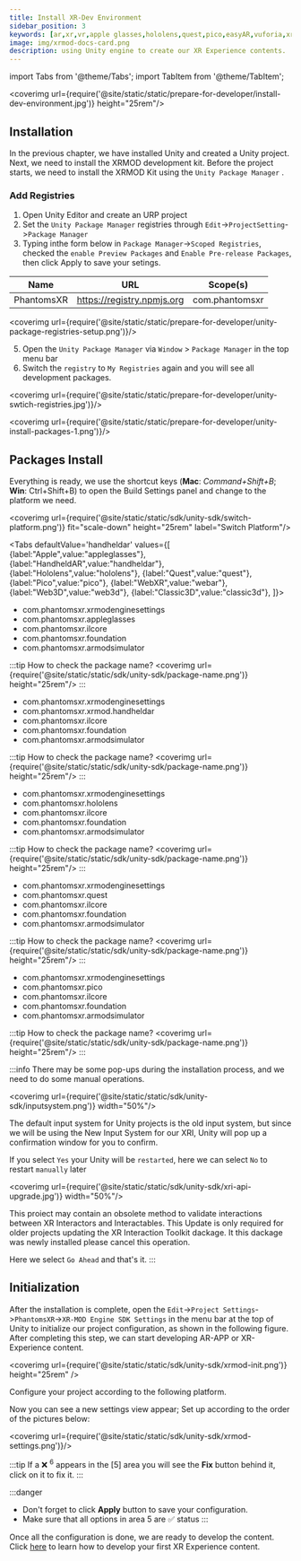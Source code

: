 ```yaml
---
title: Install XR-Dev Environment
sidebar_position: 3
keywords: [ar,xr,vr,apple glasses,hololens,quest,pico,easyAR,vuforia,xrmod,mod,doc,XR,facebook,meta,unity]
image: img/xrmod-docs-card.png
description: using Unity engine to create our XR Experience contents.
---
```


import Tabs from '@theme/Tabs';
import TabItem from '@theme/TabItem';

<coverimg url={require('@site/static/static/prepare-for-developer/install-dev-environment.jpg')} height="25rem"/>


## Installation

In the previous chapter, we have installed Unity and created a Unity project. Next, we need to install the XRMOD development kit. Before the project starts, we need to install the XRMOD Kit using the `Unity Package Manager` .

### Add Registries

1. Open Unity Editor and create an URP project
2. Set the `Unity Package Manager` registries through `Edit`->`ProjectSetting`->`Package Manager`
4. Typing inthe form below in `Package Manager`->`Scoped Registries`, checked the `enable Preview Packages` and `Enable Pre-release Packages`, then click Apply to save your setings.

|Name|URL|Scope(s)|
|---|---|---|
|PhantomsXR|	https://registry.npmjs.org	|com.phantomsxr|


<coverimg  url={require('@site/static/static/prepare-for-developer/unity-package-registries-setup.png')}/>

5. Open the `Unity Package Manager` via `Window` > `Package Manager` in the top menu bar
6. Switch the `registry` to `My Registries` again and you will see all development packages.


<coverimg  url={require('@site/static/static/prepare-for-developer/unity-swtich-registries.jpg')}/>


<coverimg  url={require('@site/static/static/prepare-for-developer/unity-install-packages-1.png')}/>

## Packages Install
Everything is ready, we use the shortcut keys (**Mac**: *Command+Shift+B*; **Win**: Ctrl+Shift+B) to open the Build Settings panel and change to the platform we need.

<coverimg url={require('@site/static/static/sdk/unity-sdk/switch-platform.png')} fit="scale-down" height="25rem" label="Switch Platform"/>


<Tabs defaultValue='handheldar' values={[
    {label:"Apple",value:"appleglasses"},
    {label:"HandheldAR",value:"handheldar"},
    {label:"Hololens",value:"hololens"},
    {label:"Quest",value:"quest"},
    {label:"Pico",value:"pico"},
    {label:"WebXR",value:"webar"},
    {label:"Web3D",value:"web3d"},
    {label:"Classic3D",value:"classic3d"},
]}>

<TabItem value="appleglasses">

- com.phantomsxr.xrmodenginesettings
- com.phantomsxr.appleglasses
- com.phantomsxr.ilcore
- com.phantomsxr.foundation
- com.phantomsxr.armodsimulator

:::tip
How to check the package name?
<coverimg url={require('@site/static/static/sdk/unity-sdk/package-name.png')} height="25rem"/>
:::

</TabItem>

<TabItem value="handheldar">

- com.phantomsxr.xrmodenginesettings
- com.phantomsxr.xrmod.handheldar
- com.phantomsxr.ilcore
- com.phantomsxr.foundation
- com.phantomsxr.armodsimulator

:::tip
How to check the package name?
<coverimg url={require('@site/static/static/sdk/unity-sdk/package-name.png')} height="25rem"/>
:::

</TabItem>


<TabItem value="hololens">

- com.phantomsxr.xrmodenginesettings
- com.phantomsxr.hololens
- com.phantomsxr.ilcore
- com.phantomsxr.foundation
- com.phantomsxr.armodsimulator

:::tip
How to check the package name?
<coverimg url={require('@site/static/static/sdk/unity-sdk/package-name.png')} height="25rem"/>
:::

</TabItem>


<TabItem value="quest">

- com.phantomsxr.xrmodenginesettings
- com.phantomsxr.quest
- com.phantomsxr.ilcore
- com.phantomsxr.foundation
- com.phantomsxr.armodsimulator

:::tip
How to check the package name?
<coverimg url={require('@site/static/static/sdk/unity-sdk/package-name.png')} height="25rem"/>
:::

</TabItem>


<TabItem value="pico">

- com.phantomsxr.xrmodenginesettings
- com.phantomsxr.pico
- com.phantomsxr.ilcore
- com.phantomsxr.foundation
- com.phantomsxr.armodsimulator

:::tip
How to check the package name?
<coverimg url={require('@site/static/static/sdk/unity-sdk/package-name.png')} height="25rem"/>
:::

</TabItem>



</Tabs>

:::info
There may be some pop-ups during the installation process, and we need to do some manual operations.

<coverimg url={require('@site/static/static/sdk/unity-sdk/inputsystem.png')} width="50%"/>

The default input system for Unity projects is the old input system, but since we will be using the New Input System for our XRI, Unity will pop up a confirmation window for you to confirm.

If you select `Yes` your Unity will be `restarted`, here we can select `No` to restart `manually` later

<coverimg url={require('@site/static/static/sdk/unity-sdk/xri-api-upgrade.jpg')} width="50%"/>

This proiect may contain an obsolete method to validate interactions between XR Interactors and Interactables. This Update is only required for older projects updating the XR Interaction Toolkit dackage. It this dackage was newly installed please cancel this operation.

Here we select `Go Ahead` and that's it.
:::

## Initialization

After the installation is complete, open the `Edit`->`Project Settings`->`PhantomsXR`->`XR-MOD Engine SDK Settings` in the menu bar at the top of Unity to initialize our project configuration, as shown in the following figure. After completing this step, we can start developing AR-APP or XR-Experience content.

<coverimg url={require('@site/static/static/sdk/unity-sdk/xrmod-init.png')} height="25rem" />


Configure your project according to the following platform.

Now you can see a new settings view appear; Set up according to the order of the pictures below:

<coverimg url={require('@site/static/static/sdk/unity-sdk/xrmod-settings.png')}/>

:::tip
If a ❌ <sup>6</sup> appears in the [5] area you will see the **Fix** button behind it, click on it to fix it.
:::

:::danger
- Don't forget to click **Apply** button to save your configuration.
- Make sure that all options in area 5 are ✅ status
:::

Once all the configuration is done, we are ready to develop the content. Click [here](../tutorial-advanced/how-create-xrmod-project) to learn how to develop your first XR Experience content.


